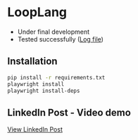 # LoopLang
- Under final development
- Tested successfully ([Log file](output.log))

## Installation

```sh
pip install -r requirements.txt
playwright install
playwright install-deps
```

## LinkedIn Post - Video demo

[View LinkedIn Post](https://www.linkedin.com/feed/update/urn:li:ugcPost:7349688492102230017)